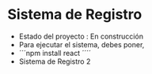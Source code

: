 <h1> Sistema de Registro</h1>

- Estado del proyecto : En construcción
- Para ejecutar  el  sistema, debes poner,
- ´´´npm install  react ´´´´
- Sistema de Registro 2
                              
                              
